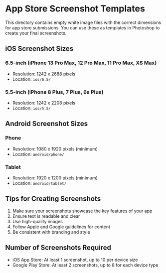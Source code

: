 # App Store Screenshot Templates

This directory contains empty white image files with the correct dimensions for app store submissions. You can use these as templates in Photoshop to create your final screenshots.

## iOS Screenshot Sizes

### 6.5-inch (iPhone 13 Pro Max, 12 Pro Max, 11 Pro Max, XS Max)
- Resolution: 1242 x 2688 pixels
- Location: `ios/6.5/`

### 5.5-inch (iPhone 8 Plus, 7 Plus, 6s Plus)
- Resolution: 1242 x 2208 pixels
- Location: `ios/5.5/`

## Android Screenshot Sizes

### Phone
- Resolution: 1080 x 1920 pixels (minimum)
- Location: `android/phone/`

### Tablet
- Resolution: 1920 x 1200 pixels (minimum)
- Location: `android/tablet/`

## Tips for Creating Screenshots

1. Make sure your screenshots showcase the key features of your app
2. Ensure text is readable and clear
3. Use high-quality images
4. Follow Apple and Google guidelines for content
5. Be consistent with branding and style

## Number of Screenshots Required

- iOS App Store: At least 1 screenshot, up to 10 per device size
- Google Play Store: At least 2 screenshots, up to 8 for each device type 